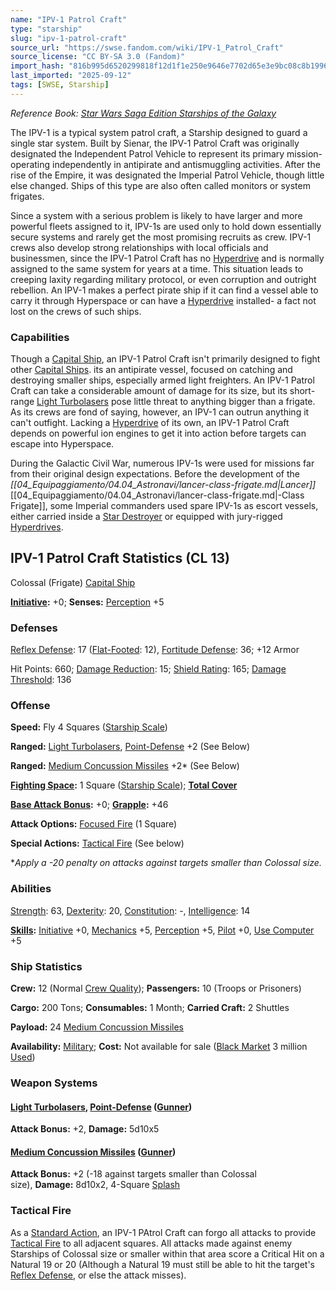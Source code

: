 ```yaml
---
name: "IPV-1 Patrol Craft"
type: "starship"
slug: "ipv-1-patrol-craft"
source_url: "https://swse.fandom.com/wiki/IPV-1_Patrol_Craft"
source_license: "CC BY-SA 3.0 (Fandom)"
import_hash: "816b995d6520299818f12d1f1e250e9646e7702d65e3e9bc08c8b1996d8f1a50"
last_imported: "2025-09-12"
tags: [SWSE, Starship]
---
```

*Reference Book: [Star Wars Saga Edition Starships of the Galaxy](https://swse.fandom.com/wiki/Star_Wars_Saga_Edition_Starships_of_the_Galaxy)*

The IPV-1 is a typical system patrol craft, a Starship designed to guard a single star system. Built by Sienar, the IPV-1 Patrol Craft was originally designated the Independent Patrol Vehicle to represent its primary mission- operating independently in antipirate and antismuggling activities. After the rise of the Empire, it was designated the Imperial Patrol Vehicle, though little else changed. Ships of this type are also often called monitors or system frigates.

Since a system with a serious problem is likely to have larger and more powerful fleets assigned to it, IPV-1s are used only to hold down essentially secure systems and rarely get the most promising recruits as crew. IPV-1 crews also develop strong relationships with local officials and businessmen, since the IPV-1 Patrol Craft has no [Hyperdrive](https://swse.fandom.com/wiki/Hyperdrive) and is normally assigned to the same system for years at a time. This situation leads to creeping laxity regarding military protocol, or even corruption and outright rebellion. An IPV-1 makes a perfect pirate ship if it can find a vessel able to carry it through Hyperspace or can have a [Hyperdrive](https://swse.fandom.com/wiki/Hyperdrive) installed- a fact not lost on the crews of such ships.

### Capabilities
Though a [Capital Ship](https://swse.fandom.com/wiki/Capital_Ship), an IPV-1 Patrol Craft isn't primarily designed to fight other [Capital Ships](https://swse.fandom.com/wiki/Capital_Ships). its an antipirate vessel, focused on catching and destroying smaller ships, especially armed light freighters. An IPV-1 Patrol Craft can take a considerable amount of damage for its size, but its short-range [Light Turbolasers](https://swse.fandom.com/wiki/Light_Turbolasers) pose little threat to anything bigger than a frigate. As its crews are fond of saying, however, an IPV-1 can outrun anything it can't outfight. Lacking a [Hyperdrive](https://swse.fandom.com/wiki/Hyperdrive) of its own, an IPV-1 Patrol Craft depends on powerful ion engines to get it into action before targets can escape into Hyperspace.

During the Galactic Civil War, numerous IPV-1s were used for missions far from their original design expectations. Before the development of the *[[04_Equipaggiamento/04.04_Astronavi/lancer-class-frigate.md|Lancer]]*[[04_Equipaggiamento/04.04_Astronavi/lancer-class-frigate.md|-Class Frigate]], some Imperial commanders used spare IPV-1s as escort vessels, either carried inside a [Star Destroyer](https://swse.fandom.com/wiki/Star_Destroyer) or equipped with jury-rigged [Hyperdrives](https://swse.fandom.com/wiki/Hyperdrives).

## IPV-1 Patrol Craft Statistics (CL 13)
Colossal (Frigate) [Capital Ship](https://swse.fandom.com/wiki/Capital_Ship)

**[Initiative](https://swse.fandom.com/wiki/Initiative):** +0; **Senses:** [Perception](https://swse.fandom.com/wiki/Perception) +5
### Defenses
[Reflex Defense](https://swse.fandom.com/wiki/Reflex_Defense_(Vehicles)): 17 ([Flat-Footed](https://swse.fandom.com/wiki/Flat-Footed): 12), [Fortitude Defense](https://swse.fandom.com/wiki/Fortitude_Defense_(Vehicles)): 36; +12 Armor

Hit Points: 660; [Damage Reduction](https://swse.fandom.com/wiki/Damage_Reduction): 15; [Shield Rating](https://swse.fandom.com/wiki/Shield_Rating): 165; [Damage Threshold](https://swse.fandom.com/wiki/Damage_Threshold_(Vehicles)): 136
### Offense
**Speed:** Fly 4 Squares ([Starship Scale](https://swse.fandom.com/wiki/Starship_Scale))

**Ranged:** [Light Turbolasers](https://swse.fandom.com/wiki/Light_Turbolasers), [Point-Defense](https://swse.fandom.com/wiki/Point-Defense) +2 (See Below)

**Ranged:** [Medium Concussion Missiles](https://swse.fandom.com/wiki/Medium_Concussion_Missiles) +2* (See Below)

**[Fighting Space](https://swse.fandom.com/wiki/Fighting_Space):** 1 Square ([Starship Scale](https://swse.fandom.com/wiki/Starship_Scale)); **[Total Cover](https://swse.fandom.com/wiki/Total_Cover)**

**[Base Attack Bonus](https://swse.fandom.com/wiki/Base_Attack_Bonus):** +0; **[Grapple](https://swse.fandom.com/wiki/Grapple):** +46

**Attack Options:** [Focused Fire](https://swse.fandom.com/wiki/Focused_Fire) (1 Square)

**Special Actions:** [Tactical Fire](https://swse.fandom.com/wiki/Tactical_Fire) (See below)

**Apply a -20 penalty on attacks against targets smaller than Colossal size.*

### Abilities
[Strength](https://swse.fandom.com/wiki/Strength): 63, [Dexterity](https://swse.fandom.com/wiki/Dexterity): 20, [Constitution](https://swse.fandom.com/wiki/Constitution): -, [Intelligence](https://swse.fandom.com/wiki/Intelligence): 14

**[Skills](https://swse.fandom.com/wiki/Skills):** [Initiative](https://swse.fandom.com/wiki/Initiative) +0, [Mechanics](https://swse.fandom.com/wiki/Mechanics) +5, [Perception](https://swse.fandom.com/wiki/Perception) +5, [Pilot](https://swse.fandom.com/wiki/Pilot) +0, [Use Computer](https://swse.fandom.com/wiki/Use_Computer) +5
### Ship Statistics
**Crew:** 12 (Normal [Crew Quality](https://swse.fandom.com/wiki/Crew_Quality)); **Passengers:** 10 (Troops or Prisoners)

**Cargo:** 200 Tons; **Consumables:** 1 Month; **Carried Craft:** 2 Shuttles

**Payload:** 24 [Medium Concussion Missiles](https://swse.fandom.com/wiki/Medium_Concussion_Missiles)

**Availability:** [Military](https://swse.fandom.com/wiki/Military); **Cost:** Not available for sale ([Black Market](https://swse.fandom.com/wiki/Black_Market) 3 million [Used](https://swse.fandom.com/wiki/Used))
### Weapon Systems
#### **[Light Turbolasers](https://swse.fandom.com/wiki/Light_Turbolasers), [Point-Defense](https://swse.fandom.com/wiki/Point-Defense) ([Gunner](https://swse.fandom.com/wiki/Gunner))**
**Attack Bonus:** +2, **Damage:** 5d10x5

#### **[Medium Concussion Missiles](https://swse.fandom.com/wiki/Medium_Concussion_Missiles) ([Gunner](https://swse.fandom.com/wiki/Gunner))**
**Attack Bonus:** +2 (-18 against targets smaller than Colossal size), **Damage:** 8d10x2, 4-Square [Splash](https://swse.fandom.com/wiki/Splash)

### Tactical Fire
As a [Standard Action](https://swse.fandom.com/wiki/Standard_Action), an IPV-1 PAtrol Craft can forgo all attacks to provide [Tactical Fire](https://swse.fandom.com/wiki/Tactical_Fire) to all adjacent squares. All attacks made against enemy Starships of Colossal size or smaller within that area score a Critical Hit on a Natural 19 or 20 (Although a Natural 19 must still be able to hit the target's [Reflex Defense](https://swse.fandom.com/wiki/Reflex_Defense), or else the attack misses).